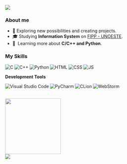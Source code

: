 ![](https://komarev.com/ghpvc/?username=iuricode&color=006bed)

<h3>About me</h3>

- 🚀 Exploring new possibilities and creating projects.
- 🎓 Studying **Information System** on <a href="https://www.unoeste.br/fipp">FIPP - UNOESTE</a>.
- 🌱 &nbsp;Learning more about **C/C++ and Python**.

<h3>My Skills</h3>

![C](https://img.shields.io/badge/-C-61DAFB?logo=c&logoColor=white)
![C++](https://img.shields.io/badge/-C++-61DAFB?logo=cpp&logoColor=white)
![Python](https://img.shields.io/badge/-Python-61DAFB?logo=python&logoColor=white)
![HTML](https://img.shields.io/badge/-HTML-61DAFB?logo=html&logoColor=white)
![CSS](https://img.shields.io/badge/-CSS-61DAFB?logo=css&logoColor=white)
![JS](https://img.shields.io/badge/-Javascript-61DAFB?logo=javascript&logoColor=white)

**Development Tools**

![Visual Studio Code](https://img.shields.io/badge/-Visual%20Studio%20Code-61DAFB?logo=visual-studio-code&logoColor=white)
![PyCharm](https://img.shields.io/badge/-PyCharm-61DAFB?logo=pycharm&logoColor=white)
![CLion](https://img.shields.io/badge/-CLion-61DAFB?logo=clion&logoColor=white)
![WebStorm](https://img.shields.io/badge/-WebStorm-61DAFB?logo=webstorm&logoColor=white)

<br/>

<a href="https://github.com/caiocollete">
  <img height="180em" src="https://github-readme-stats.vercel.app/api?username=caiocollete&theme=transparent&show_icons=true" />
</a><br>
<a href="https://github.com/caiocollete">
  <img align="center" src="https://github-readme-stats.vercel.app/api/top-langs/?username=caiocollete&theme=transparent&hide_langs_below=1" />
</a>
